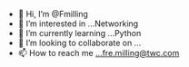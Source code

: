 - 👋 Hi, I’m @Fmilling
- 👀 I’m interested in ...Networking
- 🌱 I’m currently learning ...Python
- 💞️ I’m looking to collaborate on ...
- 📫 How to reach me ...fre.milling@twc.com

<!---
Fmilling/Fmilling is a ✨ special ✨ repository because its `README.md` (this file) appears on your GitHub profile.
You can click the Preview link to take a look at your changes.
--->
